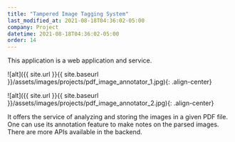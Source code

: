 ```yaml
---
title: "Tampered Image Tagging System"
last_modified_at: 2021-08-18T04:36:02-05:00
company: Project
datetime: 2021-08-18T04:36:02-05:00
order: 14
---
```


This application is a web application and service. 

![alt]({{ site.url }}{{ site.baseurl }}/assets/images/projects/pdf_image_annotator_1.jpg){: .align-center}

![alt]({{ site.url }}{{ site.baseurl }}/assets/images/projects/pdf_image_annotator_2.jpg){: .align-center}

It offers the service of analyzing and storing the images in a given PDF file. One can use its annotation feature to make notes on the parsed images. There are more APIs available in the backend. 


